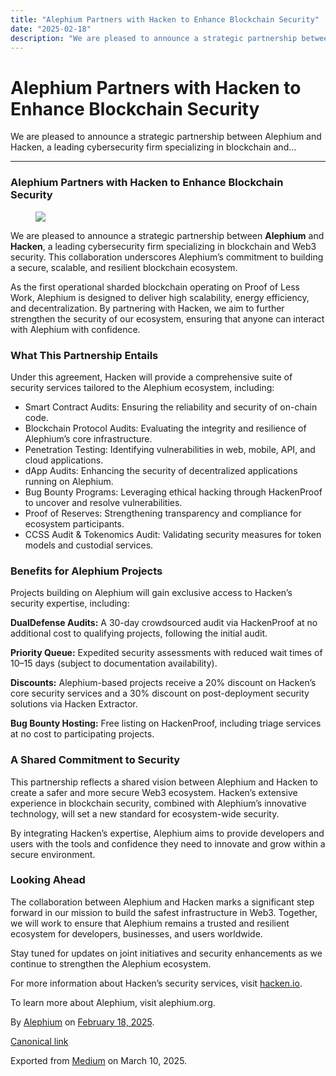 ```yaml
---
title: "Alephium Partners with Hacken to Enhance Blockchain Security"
date: "2025-02-18"
description: "We are pleased to announce a strategic partnership between Alephium and Hacken, a leading cybersecurity firm specializing in blockchain and…"
---
```


<div>

# Alephium Partners with Hacken to Enhance Blockchain Security

</div>

<div class="section p-summary" field="subtitle">

We are pleased to announce a strategic partnership between Alephium and Hacken, a leading cybersecurity firm specializing in blockchain and…

</div>

<div class="section e-content" field="body">

<div id="847b" class="section section section--body section--first section--last">

<div class="section-divider">

------------------------------------------------------------------------

</div>

<div class="section-content">

<div class="section-inner sectionLayout--insetColumn">

### Alephium Partners with Hacken to Enhance Blockchain Security

<figure id="d87a" class="graf graf--figure graf-after--h3">
<img src="https://cdn-images-1.medium.com/max/800/1*bez0lBos-KvFusnW9wv89w.jpeg" class="graf-image" data-image-id="1*bez0lBos-KvFusnW9wv89w.jpeg" data-width="1280" data-height="720" data-is-featured="true" />
</figure>

We are pleased to announce a strategic partnership between **Alephium** and **Hacken**, a leading cybersecurity firm specializing in blockchain and Web3 security. This collaboration underscores Alephium’s commitment to building a secure, scalable, and resilient blockchain ecosystem.

As the first operational sharded blockchain operating on Proof of Less Work, Alephium is designed to deliver high scalability, energy efficiency, and decentralization. By partnering with Hacken, we aim to further strengthen the security of our ecosystem, ensuring that anyone can interact with Alephium with confidence.

### What This Partnership Entails

Under this agreement, Hacken will provide a comprehensive suite of security services tailored to the Alephium ecosystem, including:

- <span id="d988">Smart Contract Audits: Ensuring the reliability and security of on-chain code.</span>
- <span id="218f">Blockchain Protocol Audits: Evaluating the integrity and resilience of Alephium’s core infrastructure.</span>
- <span id="9be9">Penetration Testing: Identifying vulnerabilities in web, mobile, API, and cloud applications.</span>
- <span id="78a0">dApp Audits: Enhancing the security of decentralized applications running on Alephium.</span>
- <span id="57a2">Bug Bounty Programs: Leveraging ethical hacking through HackenProof to uncover and resolve vulnerabilities.</span>
- <span id="ac60">Proof of Reserves: Strengthening transparency and compliance for ecosystem participants.</span>
- <span id="1d63">CCSS Audit & Tokenomics Audit: Validating security measures for token models and custodial services.</span>

### Benefits for Alephium Projects

Projects building on Alephium will gain exclusive access to Hacken’s security expertise, including:

**DualDefense Audits:** A 30-day crowdsourced audit via HackenProof at no additional cost to qualifying projects, following the initial audit.

**Priority Queue:** Expedited security assessments with reduced wait times of 10–15 days (subject to documentation availability).

**Discounts:** Alephium-based projects receive a 20% discount on Hacken’s core security services and a 30% discount on post-deployment security solutions via Hacken Extractor.

**Bug Bounty Hosting:** Free listing on HackenProof, including triage services at no cost to participating projects.

### A Shared Commitment to Security

This partnership reflects a shared vision between Alephium and Hacken to create a safer and more secure Web3 ecosystem. Hacken’s extensive experience in blockchain security, combined with Alephium’s innovative technology, will set a new standard for ecosystem-wide security.

By integrating Hacken’s expertise, Alephium aims to provide developers and users with the tools and confidence they need to innovate and grow within a secure environment.

### Looking Ahead

The collaboration between Alephium and Hacken marks a significant step forward in our mission to build the safest infrastructure in Web3. Together, we will work to ensure that Alephium remains a trusted and resilient ecosystem for developers, businesses, and users worldwide.

Stay tuned for updates on joint initiatives and security enhancements as we continue to strengthen the Alephium ecosystem.

For more information about Hacken’s security services, visit <a href="https://hackenio.cc/3Qko1S9" class="markup--anchor markup--p-anchor" data-href="https://hackenio.cc/3Qko1S9" rel="noopener" target="_blank">hacken.io</a>.

To learn more about Alephium, visit alephium.org.

</div>

</div>

</div>

</div>

By <a href="https://medium.com/@alephium" class="p-author h-card">Alephium</a> on [February 18, 2025](https://medium.com/p/2ad2f4d63db8).

<a href="https://medium.com/@alephium/alephium-partners-with-hacken-to-enhance-blockchain-security-2ad2f4d63db8" class="p-canonical">Canonical link</a>

Exported from [Medium](https://medium.com) on March 10, 2025.

